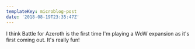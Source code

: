 ```yaml
---
templateKey: microblog-post
date: '2018-08-19T23:35:47Z'
---
```


I think Battle for Azeroth is the first time I'm playing a WoW expansion as it's first coming out. It's really fun!

